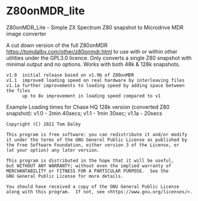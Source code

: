 # Z80onMDR_lite

Z80onMDR_Lite - Simple ZX Spectrum Z80 snapshot to Microdrive MDR image converter

A cut down version of the full Z80onMDR https://tomdalby.com/other/z80onmdr.html 
to use with or within other utilities under the GPL3.0 licence. Only converts
a single Z80 snapshot with minimal output and no options. Works with both 48k &
128k snapshots.

    v1.0  initial release based on v1.9b of Z80onMDR
    v1.1  improved loading speed on real hardware by interleaving files
    v1.1a further improvements to loading speed by adding space between the files 
          up to 8x improvement in loading speed compared to v1

Example Loading times for Chase HQ 128k version (converted Z80 snapshot): v1.0  - 2min 40secs; v1.1  - 1min 30sec; v1.1a - 20secs

    Copyright (C) 2021 Tom Dalby
 
    This program is free software: you can redistribute it and/or modify
    it under the terms of the GNU General Public License as published by
    the Free Software Foundation, either version 3 of the License, or
    (at your option) any later version.

    This program is distributed in the hope that it will be useful,
    but WITHOUT ANY WARRANTY; without even the implied warranty of
    MERCHANTABILITY or FITNESS FOR A PARTICULAR PURPOSE.  See the
    GNU General Public License for more details.

    You should have received a copy of the GNU General Public License
    along with this program.  If not, see <https://www.gnu.org/licenses/>.

